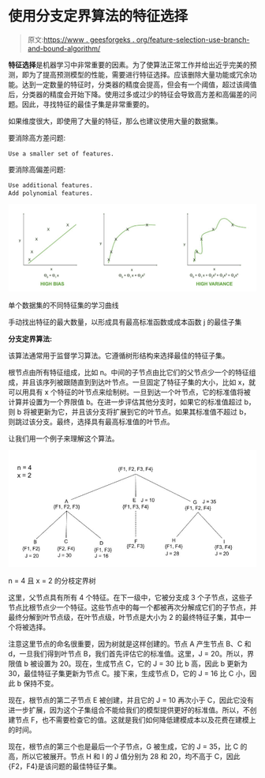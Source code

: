 # 使用分支定界算法的特征选择

> 原文:[https://www . geesforgeks . org/feature-selection-use-branch-and-bound-algorithm/](https://www.geeksforgeeks.org/feature-selection-using-branch-and-bound-algorithm/)

**特征选择**是机器学习中非常重要的因素。为了使算法正常工作并给出近乎完美的预测，即为了提高预测模型的性能，需要进行特征选择。应该删除大量功能或冗余功能。达到一定数量的特征时，分类器的精度会提高，但会有一个阈值，超过该阈值后，分类器的精度会开始下降。使用过多或过少的特征会导致高方差和高偏差的问题。因此，寻找特征的最佳子集是非常重要的。

如果维度很大，即使用了大量的特征，那么也建议使用大量的数据集。

要消除高方差问题:

```
Use a smaller set of features.

```

要消除高偏差问题:

```
Use additional features.
Add polynomial features.

```

![](img/0ffc5952b50532e07f70933f45de8257.png)

单个数据集的不同特征集的学习曲线

手动找出特征的最大数量，以形成具有最高标准函数或成本函数 j 的最佳子集

**分支定界算法:**

该算法通常用于监督学习算法。它遵循树形结构来选择最佳的特征子集。

根节点由所有特征组成，比如 n。中间的子节点由比它们的父节点少一个的特征组成，并且该序列被跟随直到到达叶节点。一旦固定了特征子集的大小，比如 x，就可以用具有 x 个特征的叶节点来绘制树。一旦到达一个叶节点，它的标准值将被计算并设置为一个界限值 b。在进一步评估其他分支时，如果它的标准值超过 b，则 b 将被更新为它，并且该分支将扩展到它的叶节点。如果其标准值不超过 b，则跳过该分支。最终，选择具有最高标准值的叶节点。

让我们用一个例子来理解这个算法。

![](img/828965df5b5742886d15dca81c84a67a.png)

n = 4 且 x = 2 的分枝定界树

这里，父节点具有所有 4 个特征。在下一级中，它被分支成 3 个子节点，这些子节点比根节点少一个特征。这些节点中的每一个都被再次分解成它们的子节点，并最终分解到叶节点级，在叶节点级，叶节点是大小为 2 的最终特征子集，其中一个将被选择。

注意这里节点的命名很重要，因为树就是这样创建的。节点 A 产生节点 B、C 和 d，一旦我们得到叶节点 B，我们首先评估它的标准值。这里，J = 20。所以，界限值 b 被设置为 20。现在，生成节点 C，它的 J = 30 比 b 高，因此 b 更新为 30，最佳特征子集更新为节点 C。接下来，生成节点 D，它的 J = 16 比 C 小，因此 b 保持不变。

现在，根节点的第二子节点 E 被创建，并且它的 J = 10 再次小于 C，因此它没有进一步扩展，因为这个子集组合不能给我们的模型提供更好的标准值。所以，不创建节点 F，也不需要检查它的值。这就是我们如何降低建模成本以及花费在建模上的时间。

现在，根节点的第三个也是最后一个子节点，G 被生成，它的 J = 35，比 C 的高，所以它被展开。节点 H 和 I 的 J 值分别为 28 和 20，均不高于 C，因此{F2，F4}是该问题的最佳特征子集。